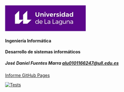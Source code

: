 ![Logo](img/logo.jpg)

#### Ingeniería Informática
#### Desarrollo de sistemas informáticos
##### José Daniel Fuentes Marra alu0101166247@ull.edu.es

[Informe GitHub Pages](https://ull-esit-inf-dsi-2021.github.io/ull-esit-inf-dsi-20-21-prct08-filesystem-notes-app-alu0101166247/)

[![Tests](https://github.com/alu0101166247/base2/actions/workflows/tests.yml/badge.svg?branch=main)](https://github.com/alu0101166247/base2/actions/workflows/tests.yml)
